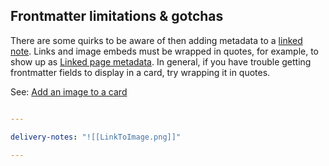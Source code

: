 ## Frontmatter limitations & gotchas

There are some quirks to be aware of then adding metadata to a [linked note](../Settings/Linked%20page%20metadata.md). Links and image embeds must be wrapped in quotes, for example, to show up as [Linked page metadata](../Settings/Linked%20page%20metadata.md). In general, if you have trouble getting frontmatter fields to display in a card, try wrapping it in quotes.

See: [Add an image to a card](../How%20do%20I/Add%20an%20image%20to%20a%20card.md)

````yaml

---

delivery-notes: "![[LinkToImage.png]]"

---

````
